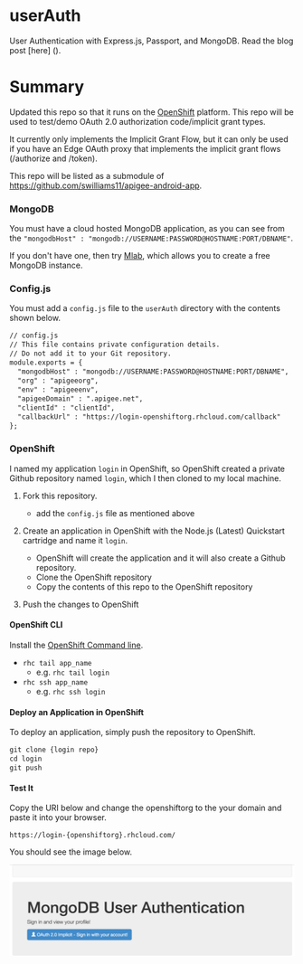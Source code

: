 userAuth
========

User Authentication with Express.js, Passport, and MongoDB. Read the blog post [here] ().

# Summary

Updated this repo so that it runs on the [OpenShift](https://www.openshift.com/) platform.
This repo will be used to test/demo OAuth 2.0 authorization code/implicit grant types.  

It currently only implements the Implicit Grant Flow, but it can only be used if you have an Edge OAuth proxy that implements the implicit grant flows (/authorize and /token).

This repo will be listed as a submodule of https://github.com/swilliams11/apigee-android-app.  


### MongoDB
You must have a cloud hosted MongoDB application, as you can see from the `"mongodbHost" : "mongodb://USERNAME:PASSWORD@HOSTNAME:PORT/DBNAME"`.

If you don't have one, then try [Mlab](https://mlab.com), which allows you to create a free MongoDB instance.  

### Config.js
You must add a `config.js` file to the `userAuth` directory with the contents shown below.

```
// config.js
// This file contains private configuration details.
// Do not add it to your Git repository.
module.exports = {
  "mongodbHost" : "mongodb://USERNAME:PASSWORD@HOSTNAME:PORT/DBNAME",
  "org" : "apigeeorg",
  "env" : "apigeeenv",
  "apigeeDomain" : ".apigee.net",
  "clientId" : "clientId",
  "callbackUrl" : "https://login-openshiftorg.rhcloud.com/callback"
};
```

### OpenShift
I named my application `login` in OpenShift, so OpenShift created a private Github repository named `login`, which I then cloned to my local machine.

1. Fork this repository.
   * add the `config.js` file as mentioned above

2. Create an application in OpenShift with the Node.js (Latest) Quickstart cartridge and name it `login`.  
   * OpenShift will create the application and it will also create a Github repository.
   * Clone the OpenShift repository
   * Copy the contents of this repo to the OpenShift repository

3. Push the changes to OpenShift


#### OpenShift CLI
Install the [OpenShift Command line](https://developers.openshift.com/getting-started/).

* `rhc tail app_name`
  * e.g. `rhc tail login`
* `rhc ssh app_name`
  * e.g. `rhc ssh login`

#### Deploy an Application in OpenShift
To deploy an application, simply push the repository to OpenShift.

```
git clone {login repo}
cd login
git push
```

#### Test It
Copy the URI below and change the openshiftorg to the your domain and paste it into your browser.
```
https://login-{openshiftorg}.rhcloud.com/
```

You should see the image below.  

![Sample Home Page](/screenshots/homepage.png?raw=true "Sample Home Page")
